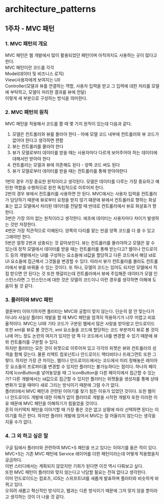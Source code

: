 # architecture_patterns

## 1주차 - MVC 패턴

### 1. MVC 패턴의 개요
MVC 패턴은 웹 개발에서 많이 활용되었던 패턴이며 아직까지도 사용하는 곳이 많다고 한다.<br>
MVC 패턴이란 코드를 각각<br>
Model(데이터 및 비즈니스 로직)<br>
View(사용자에게 보여지는 UI)<br>
Controller(모델과 뷰를 연결하는 역할, 사용자 입력을 받고 그 입력에 대한 처리를 모델에 부탁하고, 모델이 처리한 결과를 뷰에 전달)<br>
이렇게 세 부분으로 구성하는 방식을 의미한다.<br>

### 2. MVC 패턴의 원칙
MVC 패턴을 적용해서 코드를 짤 때 몇 가지 원칙이 있는데 다음과 같다.
1) 모델은 컨트롤러와 뷰를 몰라야 한다 - 아예 모델 코드 내부에 컨트롤러와 뷰 코드가 없어야 한다고 생각하면 편함
2) 뷰는 컨트롤러를 몰라야 한다
3) 뷰가 모델로부터 데이터를 받을 때는 사용자마다 다르게 보어주어야 하는 데이터에 대해서만 받아야 한다
4) 컨트롤러는 모델과 뷰에 의존해도 된다 - 양쪽 코드 써도 된다
5) 뷰가 모델로부터 데이터를 받을 때는 컨트롤러를 통해 받아야한다

1번의 경우 가장 중요한 원칙이라고 생각된다. 모델은 데이터를 다루는 가장 중요하고 예민한 역할을 수행하므로 완전 독립적으로 이루어져 한다.<br>
2번의 경우 뷰에서 컨트롤러를 사용하면 안 된다. MVC에서는 사용자 입력을 컨트롤러가 담당하기 때문에 뷰로부터 요청을 받지 않기 떄문에 뷰에서 컨트롤러로 향하는 화살표는 없고 모델에서 처리된 데이터를 전달할 때 반대로 컨트롤러에서 뷰로 화살표가 향한다.<br>
3번은 가장 의미 없는 원칙이라고 생각한다. 애초에 데이터는 사용자마다 차이가 발생하는 것만 저장한다.<br>
4번은 가장 직관적으로 이해된다. 양쪽의 다리를 맡는 만큼 양쪽 코드를 다 쓸 수 있고 그래야만 한다.<br>
5번은 얼핏 2번과 상충되는 것 같아보인다. 뷰는 컨트롤러를 몰라야하고 모델은 알 수 있는데 정작 모델에서 데이터를 받을 때는 컨트롤러를 통해 받는다고? 웹이나 안드로이드 등의 개발에서는 UI를 구성하는 요소들에 id값을 할당하고 다른 코드에서 해당 id로 UI 요소들에 접근해서 그것들을 변경할 수 있다. 따라서 뷰가 컨트롤러를 몰라도 컨트롤러에서 뷰를 바꿔줄 수 있는 것이다. 또 하나, 모델의 코드는 있어도 되지만 모델에서 직접 받으면 안 된다는 것 또한 헷갈리는데 컨트롤러에서 뷰에 주입해준 데이터가 모델 인스턴스라면 그 인스턴스에 대한 것은 모델의 코드이니 이런 경우를 생각하면 이해에 도움이 될 것 같다.

### 3. 플러터와 MVC 패턴
결론부터 이야기하자면 플러터는 MVC와 궁합이 맞지 않는다. 단순히 잘 안 맞는다가 아니라 사실상 플러터 개발을 할 때 MVC 패턴을 엄격히 적용하기가 너무 어렵고 비효율적이다.
MVC는 UI와 기타 코드가 구분된 웹에서 많은 사랑을 받아왔고 안드로이드 또한 xml을 뷰로 볼 것인가, xml 요소들을 코드에 할당하는 코드 부분까지 뷰로 볼 것이냐에 어느 정도 논란의 여지가 있지만 양 쪽 다 코드에서 UI를 변경할 수 있기 때문에 뷰와 컨트롤러를 구분할 수 있다.<br>
하지만 플러터는 모든 것이 위젯으로 이루어져 있고 각각의 위젯은 뷰와 컨트롤러의 성격을 함께 갖는다. 물론 리액트 컴포넌트나 안드로이드 액티비티나 프래그먼트 또한 그렇다. 하지만 가장 큰 차이는, 웹이나 안드로이드에서는 코드에서 미리 정해놓은 레이아웃 요소들의 프로퍼티를 변경할 수 있지만 플러터는 불가능하다는 점이다. 하나의 페이지에 IconButton을 넣어놓았을 때 그 IconButton을 다른 페이지에서 접근할 수 있는가? 다른 개발에서는 id값으로 접근할 수 있지만 플러터는 위젯들을 생성자를 통해 상태 변화가 있을 때마다 새로 그리는 방식이기 때문에 그럴 수가 없다.<br>
플러터에서 MVC 패턴과 관련된 이야기를 찾기 힘든 이유가 있었던 것이다. 또한 웹이나 안드로이드 개발에 대한 이해가 없이 플러터로 개발을 시작한 개발자 또한 이러한 이유 때문에 MVC 패턴을 이해하기가 힘들었을 것이다.<br>
흔히 아키텍처 패턴을 이야기할 때 가장 좋은 것은 없고 상황에 따라 선택하면 된다는 이야기를 하곤 한다. 하지만 플러터 개발에 있어서 MVC는 잘 어울리지 않는다는 생각을 지울 수가 없다.<br>

### 4. 그 외 하고 싶은 말
구글 팀에서 플러터와 관련하여 MVC+S 패턴을 쓰고 있다는 이야기를 들은 적이 있다. MVC+S는 기존 MVC 패턴에 Service 레이어를 더한 패턴이라는데 어떻게 적용했을지 궁금하다.<br>
이번 스터디에서는 계획되지 않았지만 기회가 된다면 이것 역시 다뤄보고 싶다.<br>
또한 MVC 패턴이 플러터와 맞지 않는다고 낙담할 필요는 전혀 없다고 생각한다.<br>
이미 안드로이드는 컴포즈, iOS는 스위프트UI를 새롭게 발표하며 플러터와 비슷하게 바뀌고 있다.<br>
오히려 새롭고 혁신적인 방식이고, 웹과는 다른 방식이기 때문에 그저 맞지 않을 뿐이라고 생각하는 것이 더 나을 것 같다.<br>